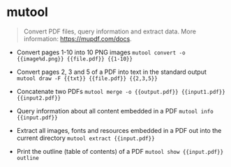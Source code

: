 # mutool
> Convert PDF files, query information and extract data.
> More information: <https://mupdf.com/docs>.

- Convert pages 1-10 into 10 PNG images
`mutool convert -o {{image%d.png}} {{file.pdf}} {{1-10}}`

- Convert pages 2, 3 and 5 of a PDF into text in the standard output
`mutool draw -F {{txt}} {{file.pdf}} {{2,3,5}}`

- Concatenate two PDFs
`mutool merge -o {{output.pdf}} {{input1.pdf}} {{input2.pdf}}`

- Query information about all content embedded in a PDF
`mutool info {{input.pdf}}`

- Extract all images, fonts and resources embedded in a PDF out into the current directory
`mutool extract {{input.pdf}}`

- Print the outline (table of contents) of a PDF
`mutool show {{input.pdf}} outline`
